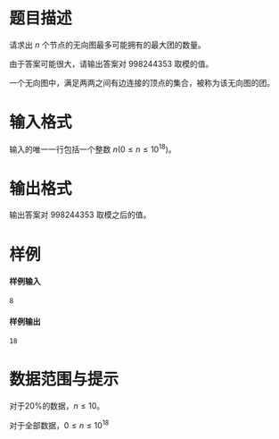 
# 题目描述

请求出 $n$ 个节点的无向图最多可能拥有的最大团的数量。

由于答案可能很大，请输出答案对 $998244353$ 取模的值。

一个无向图中，满足两两之间有边连接的顶点的集合，被称为该无向图的团。

# 输入格式

输入的唯一一行包括一个整数 $n(0 \le n \le 10^{18})$。

# 输出格式

输出答案对 $998244353$ 取模之后的值。

# 样例

#### 样例输入
```plain
8
```

#### 样例输出
```plain
18
```

# 数据范围与提示

对于$20\%$的数据，$n \le 10$。

对于全部数据，$0 \le n \le 10^{18}$

